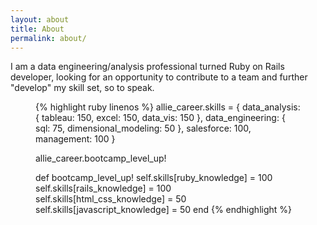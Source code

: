 ```yaml
---
layout: about
title: About
permalink: about/
---
```


I am a data engineering/analysis professional turned Ruby on Rails developer, looking for an opportunity to contribute to a team and further "develop" my skill set, so to speak.

<figure class="lineno-container">
{% highlight ruby linenos %}
allie_career.skills = {
  data_analysis: {
    tableau: 150,
    excel: 150,
    data_vis: 150
    },
  data_engineering: {
    sql: 75,
    dimensional_modeling: 50
    },
  salesforce: 100,
  management: 100
}

allie_career.bootcamp_level_up!

def bootcamp_level_up!
  self.skills[ruby_knowledge] = 100
  self.skills[rails_knowledge] = 100
  self.skills[html_css_knowledge] = 50
  self.skills[javascript_knowledge] = 50
end
{% endhighlight %}
</figure>
